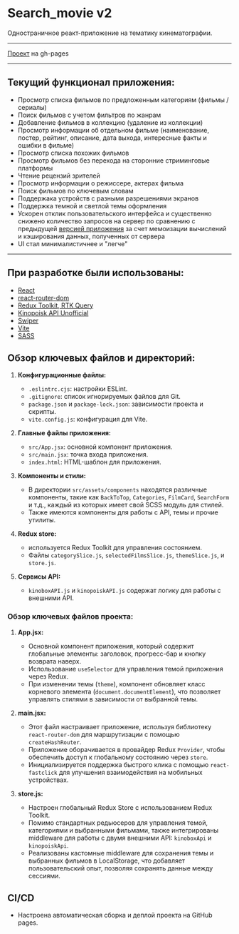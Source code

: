 # Search_movie v2
Одностраничное реакт-приложение на тематику кинематографии.
___
[Проект](https://citizenofgreatsiberia.github.io/sm2/) на gh-pages 
___
## Текущий функционал приложения:
   - Просмотр списка фильмов по предложенным категориям (фильмы / сериалы)
   - Поиск фильмов с учетом фильтров по жанрам
   - Добавление фильмов в коллекцию (удаление из коллекции)
   - Просмотр информации об отдельном фильме (наименование, постер, рейтинг, описание, дата выхода, интересные факты и ошибки в фильме)
   - Просмотр списка похожих фильмов
   - Просмотр фильмов без перехода на сторонние стриминговые платформы
   - Чтение рецензий зрителей
   - Просмотр информации о режиссере, актерах фильма
   - Поиск фильмов по ключевым словам
   - Поддержака устройств с разными разрешениями экранов
   - Поддержка темной и светлой темы оформления
   - Ускорен отклик пользовательского интерфейса и существенно снижено количество запросов на сервер по сравнению с предыдущей [версией приложения](https://github.com/citizenofgreatsiberia/search-movie) за счет мемоизации вычислений и кэширования данных, полученных от сервера
   -  UI стал минималистичнее и "легче"
___
## При разработке были использованы:
   - [React](https://react.dev/)
   - [react-router-dom](https://reactrouter.com/en/main)
   - [Redux Toolkit, RTK Query](https://redux-toolkit.js.org/)
   - [Kinopoisk API Unofficial](https://kinopoiskapiunofficial.tech/)
   - [Swiper](https://swiperjs.com/)
   - [Vite](https://vitejs.dev/)
   - [SASS](https://sass-scss.ru/)

## Обзор ключевых файлов и директорий:

1. **Конфигурационные файлы:**
   - `.eslintrc.cjs`: настройки ESLint.
   - `.gitignore`: список игнорируемых файлов для Git.
   - `package.json` и `package-lock.json`: зависимости проекта и скрипты.
   - `vite.config.js`: конфигурация для Vite.

2. **Главные файлы приложения:**
   - `src/App.jsx`: основной компонент приложения.
   - `src/main.jsx`: точка входа приложения.
   - `index.html`: HTML-шаблон для приложения.

3. **Компоненты и стили:**
   - В директории `src/assets/components` находятся различные компоненты, такие как `BackToTop`, `Categories`, `FilmCard`, `SearchForm` и т.д., каждый из которых имеет свой SCSS модуль для стилей.
   - Также имеются компоненты для работы с API, темы и прочие утилиты.

4. **Redux store:**
   - используется Redux Toolkit для управления состоянием.
   - Файлы `categorySlice.js`, `selectedFilmsSlice.js`, `themeSlice.js`, и `store.js`.

6. **Сервисы API:**
   - `kinoboxAPI.js` и `kinopoiskAPI.js` содержат логику для работы с внешними API.

### Обзор ключевых файлов проекта:

1. **App.jsx:**
   - Основной компонент приложения, который содержит глобальные элементы: заголовок, прогресс-бар и кнопку возврата наверх.
   - Использование `useSelector` для управления темой приложения через Redux.
   - При изменении темы (`theme`), компонент обновляет класс корневого элемента (`document.documentElement`), что позволяет управлять стилями в зависимости от выбранной темы.

2. **main.jsx:**
   - Этот файл настраивает приложение, используя библиотеку `react-router-dom` для маршрутизации с помощью `createHashRouter`.
   - Приложение оборачивается в провайдер Redux `Provider`, чтобы обеспечить доступ к глобальному состоянию через `store`.
   - Инициализируется поддержка быстрого клика с помощью `react-fastclick` для улучшения взаимодействия на мобильных устройствах.

3. **store.js:**
   - Настроен глобальный Redux Store с использованием Redux Toolkit.
   - Помимо стандартных редьюсеров для управления темой, категориями и выбранными фильмами, также интегрированы middleware для работы с двумя внешними API: `kinoboxApi` и `kinopoiskApi`.
   - Реализованы кастомные middleware для сохранения темы и выбранных фильмов в LocalStorage, что добавляет пользовательский опыт, позволяя сохранять данные между сессиями.
## CI/CD
   - Настроена автоматическая сборка и деплой проекта на GitHub pages.
